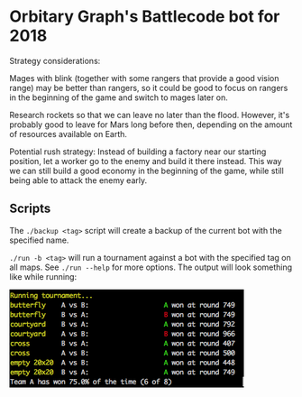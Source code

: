 Orbitary Graph's Battlecode bot for 2018
========================================

Strategy considerations:

Mages with blink (together with some rangers that provide a good vision range) may be better than rangers, so it could be good to focus on rangers in the beginning of the game and switch to mages later on.

Research rockets so that we can leave no later than the flood. However, it's probably good to leave for Mars long before then, depending on the amount of resources available on Earth.

Potential rush strategy: Instead of building a factory near our starting position, let a worker go to the enemy and build it there instead. This way we can still build a good economy in the beginning of the game, while still being able to attack the enemy early.

Scripts
-------

The `./backup <tag>` script will create a backup of the current bot with the specified name.

`./run -b <tag>` will run a tournament against a bot with the specified tag on all maps. See `./run --help` for more options.
The output will look something like while running:

![Tournament](images/tournament.png)
